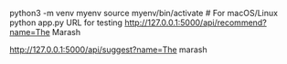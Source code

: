python3 -m venv myenv
source myenv/bin/activate  # For macOS/Linux
python app.py
URL for testing http://127.0.0.1:5000/api/recommend?name=The Marash

http://127.0.0.1:5000/api/suggest?name=The marash

